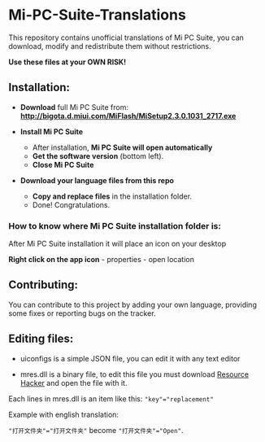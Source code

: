 # Mi-PC-Suite-Translations
This repository contains unofficial translations of Mi PC Suite, you can download, modify and redistribute them without restrictions.

**Use these files at your OWN RISK!**

## Installation:

- **Download** full Mi PC Suite from: **http://bigota.d.miui.com/MiFlash/MiSetup2.3.0.1031_2717.exe**

- **Install Mi PC Suite**
  - After installation, **Mi PC Suite will open automatically**
  - **Get the software version** (bottom left).
  - **Close Mi PC Suite**
- **Download your language files from this repo**
  - **Copy and replace files** in the installation folder.
  - Done! Congratulations.

### How to know where Mi PC Suite installation folder is:

After Mi PC Suite installation it will place an icon on your desktop

**Right click on the app icon** - properties - open location

## Contributing:
You can contribute to this project by adding your own language, providing some fixes or reporting bugs on the tracker.

## Editing files:
- uiconfigs is a simple JSON file, you can edit it with any text editor

- mres.dll is a binary file, to edit this file you must download [Resource Hacker](http://angusj.com/resourcehacker/) and open the file with it.

Each lines in mres.dll is an item like this: `"key"="replacement"`

Example with english translation:

`"打开文件夹"="打开文件夹"` become `"打开文件夹"="Open"`.